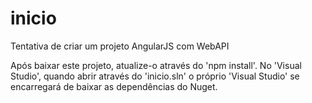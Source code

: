 # inicio
Tentativa de criar um projeto AngularJS com WebAPI 

Após baixar este projeto, atualize-o através do 'npm install'.
No 'Visual Studio', quando abrir através do 'inicio.sln' o próprio 'Visual Studio' se encarregará de baixar as dependências do Nuget.
